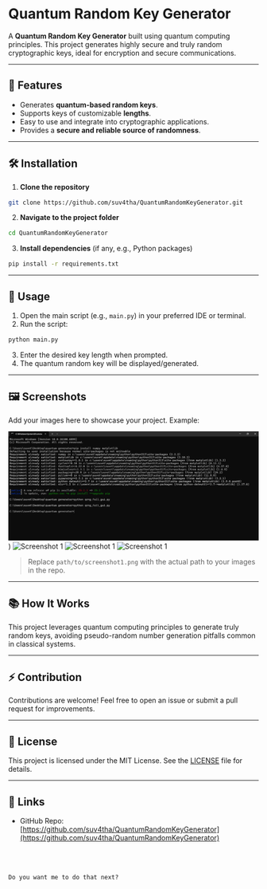 
# Quantum Random Key Generator

A **Quantum Random Key Generator** built using quantum computing principles. This project generates highly secure and truly random cryptographic keys, ideal for encryption and secure communications.

---

## 🌟 Features

- Generates **quantum-based random keys**.
- Supports keys of customizable **lengths**.
- Easy to use and integrate into cryptographic applications.
- Provides a **secure and reliable source of randomness**.

---

## 🛠️ Installation

1. **Clone the repository**

```bash
git clone https://github.com/suv4tha/QuantumRandomKeyGenerator.git
````

2. **Navigate to the project folder**

```bash
cd QuantumRandomKeyGenerator
```

3. **Install dependencies** (if any, e.g., Python packages)

```bash
pip install -r requirements.txt
```

---

## 🚀 Usage

1. Open the main script (e.g., `main.py`) in your preferred IDE or terminal.
2. Run the script:

```bash
python main.py
```

3. Enter the desired key length when prompted.
4. The quantum random key will be displayed/generated.

---

## 🖼️ Screenshots

Add your images here to showcase your project.
Example:

![Screenshot 1](simu1.png))
![Screenshot 1]([path/to/screenshot1.png](https://github.com/suv4tha/QuantumRandomKeyGenerator/blob/main/simu2.png))
![Screenshot 1]([path/to/screenshot1.png](https://github.com/suv4tha/QuantumRandomKeyGenerator/blob/main/simu3.png))
![Screenshot 1]([path/to/screenshot1.png](https://github.com/suv4tha/QuantumRandomKeyGenerator/blob/main/simu4.png))

> Replace `path/to/screenshot1.png` with the actual path to your images in the repo.

---

## 📚 How It Works

This project leverages quantum computing principles to generate truly random keys, avoiding pseudo-random number generation pitfalls common in classical systems.

---

## ⚡ Contribution

Contributions are welcome! Feel free to open an issue or submit a pull request for improvements.

---

## 📄 License

This project is licensed under the MIT License. See the [LICENSE](LICENSE) file for details.

---

## 🔗 Links

* GitHub Repo: [https://github.com/suv4tha/QuantumRandomKeyGenerator](https://github.com/suv4tha/QuantumRandomKeyGenerator)

```

 

Do you want me to do that next?
```
